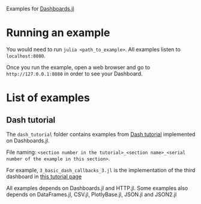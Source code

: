 Examples for [Dashboards.jl](https://github.com/waralex/Dashboards)

# Running an example 
You would need to run `julia <path_to_example>`. All examples listen to `localhost:8080`.

Once you run the example, open a web browser and go to `http://127.0.0.1:8080` in order to see your Dashboard. 

# List of examples

## Dash tutorial
The `dash_tutorial` folder contains examples from [Dash tutorial](https://dash.plot.ly/) implemented on Dashboards.jl.

File naming: ``<section number in the tutorial>_<section name>_<serial number of the example in this section>``.

For example, `3_basic_dash_callbacks_3.jl` is the implementation of the third dashboard in [this tutorial page](https://dash.plot.ly/getting-started-part-2)

All examples depends on Dashboards.jl and HTTP.jl. Some examples also depends on DataFrames.jl, CSV.jl, PlotlyBase.jl, JSON.jl and JSON2.jl
